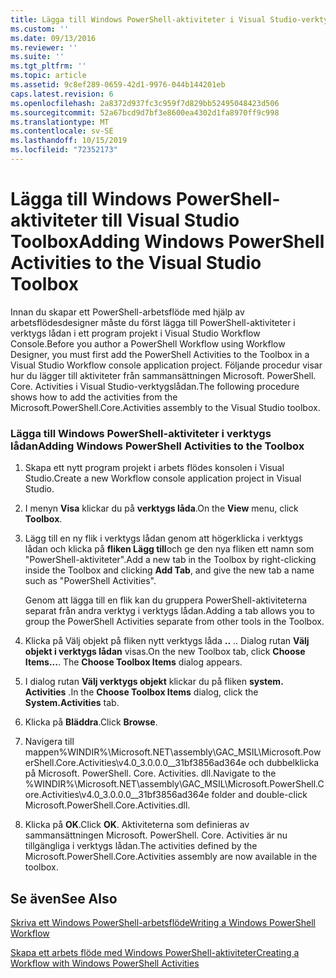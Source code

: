 ```yaml
---
title: Lägga till Windows PowerShell-aktiviteter i Visual Studio-verktygslådan | Microsoft Docs
ms.custom: ''
ms.date: 09/13/2016
ms.reviewer: ''
ms.suite: ''
ms.tgt_pltfrm: ''
ms.topic: article
ms.assetid: 9c8ef289-0659-42d1-9976-044b144201eb
caps.latest.revision: 6
ms.openlocfilehash: 2a8372d937fc3c959f7d829bb52495048423d506
ms.sourcegitcommit: 52a67bcd9d7bf3e8600ea4302d1fa8970ff9c998
ms.translationtype: MT
ms.contentlocale: sv-SE
ms.lasthandoff: 10/15/2019
ms.locfileid: "72352173"
---
```

# <a name="adding-windows-powershell-activities-to-the-visual-studio-toolbox"></a><span data-ttu-id="73746-102">Lägga till Windows PowerShell-aktiviteter till Visual Studio Toolbox</span><span class="sxs-lookup"><span data-stu-id="73746-102">Adding Windows PowerShell Activities to the Visual Studio Toolbox</span></span>

<span data-ttu-id="73746-103">Innan du skapar ett PowerShell-arbetsflöde med hjälp av arbetsflödesdesigner måste du först lägga till PowerShell-aktiviteter i verktygs lådan i ett program projekt i Visual Studio Workflow Console.</span><span class="sxs-lookup"><span data-stu-id="73746-103">Before you author a PowerShell Workflow using Workflow Designer, you must first add the PowerShell Activities to the Toolbox in a Visual Studio Workflow console application project.</span></span> <span data-ttu-id="73746-104">Följande procedur visar hur du lägger till aktiviteter från sammansättningen Microsoft. PowerShell. Core. Activities i Visual Studio-verktygslådan.</span><span class="sxs-lookup"><span data-stu-id="73746-104">The following procedure shows how to add the activities from the Microsoft.PowerShell.Core.Activities assembly to the Visual Studio toolbox.</span></span>

### <a name="adding-windows-powershell-activities-to-the-toolbox"></a><span data-ttu-id="73746-105">Lägga till Windows PowerShell-aktiviteter i verktygs lådan</span><span class="sxs-lookup"><span data-stu-id="73746-105">Adding Windows PowerShell Activities to the Toolbox</span></span>

1. <span data-ttu-id="73746-106">Skapa ett nytt program projekt i arbets flödes konsolen i Visual Studio.</span><span class="sxs-lookup"><span data-stu-id="73746-106">Create a new Workflow console application project in Visual Studio.</span></span>

2. <span data-ttu-id="73746-107">I menyn **Visa** klickar du på **verktygs låda**.</span><span class="sxs-lookup"><span data-stu-id="73746-107">On the **View** menu, click **Toolbox**.</span></span>

3. <span data-ttu-id="73746-108">Lägg till en ny flik i verktygs lådan genom att högerklicka i verktygs lådan och klicka på **fliken Lägg till**och ge den nya fliken ett namn som "PowerShell-aktiviteter".</span><span class="sxs-lookup"><span data-stu-id="73746-108">Add a new tab in the Toolbox by right-clicking inside the Toolbox and clicking **Add Tab**, and give the new tab a name such as "PowerShell Activities".</span></span>

   <span data-ttu-id="73746-109">Genom att lägga till en flik kan du gruppera PowerShell-aktiviteterna separat från andra verktyg i verktygs lådan.</span><span class="sxs-lookup"><span data-stu-id="73746-109">Adding a tab allows you to group the PowerShell Activities separate from other tools in the Toolbox.</span></span>

4. <span data-ttu-id="73746-110">Klicka på Välj objekt på fliken nytt verktygs låda **..** .. Dialog rutan **Välj objekt i verktygs lådan** visas.</span><span class="sxs-lookup"><span data-stu-id="73746-110">On the new Toolbox tab, click **Choose Items...**. The **Choose Toolbox Items** dialog appears.</span></span>

5. <span data-ttu-id="73746-111">I dialog rutan **Välj verktygs objekt** klickar du på fliken **system. Activities** .</span><span class="sxs-lookup"><span data-stu-id="73746-111">In the **Choose Toolbox Items** dialog, click the **System.Activities** tab.</span></span>

6. <span data-ttu-id="73746-112">Klicka på **Bläddra**.</span><span class="sxs-lookup"><span data-stu-id="73746-112">Click **Browse**.</span></span>

7. <span data-ttu-id="73746-113">Navigera till mappen%WINDIR%\Microsoft.NET\assembly\GAC_MSIL\Microsoft.PowerShell.Core.Activities\v4.0_3.0.0.0__31bf3856ad364e och dubbelklicka på Microsoft. PowerShell. Core. Activities. dll.</span><span class="sxs-lookup"><span data-stu-id="73746-113">Navigate to the %WINDIR%\Microsoft.NET\assembly\GAC_MSIL\Microsoft.PowerShell.Core.Activities\v4.0_3.0.0.0__31bf3856ad364e folder and double-click Microsoft.PowerShell.Core.Activities.dll.</span></span>

8. <span data-ttu-id="73746-114">Klicka på **OK**.</span><span class="sxs-lookup"><span data-stu-id="73746-114">Click **OK**.</span></span> <span data-ttu-id="73746-115">Aktiviteterna som definieras av sammansättningen Microsoft. PowerShell. Core. Activities är nu tillgängliga i verktygs lådan.</span><span class="sxs-lookup"><span data-stu-id="73746-115">The activities defined by the Microsoft.PowerShell.Core.Activities assembly are now available in the toolbox.</span></span>

## <a name="see-also"></a><span data-ttu-id="73746-116">Se även</span><span class="sxs-lookup"><span data-stu-id="73746-116">See Also</span></span>

[<span data-ttu-id="73746-117">Skriva ett Windows PowerShell-arbetsflöde</span><span class="sxs-lookup"><span data-stu-id="73746-117">Writing a Windows PowerShell Workflow</span></span>](./writing-a-windows-powershell-workflow.md)

[<span data-ttu-id="73746-118">Skapa ett arbets flöde med Windows PowerShell-aktiviteter</span><span class="sxs-lookup"><span data-stu-id="73746-118">Creating a Workflow with Windows PowerShell Activities</span></span>](./creating-a-workflow-with-windows-powershell-activities.md)